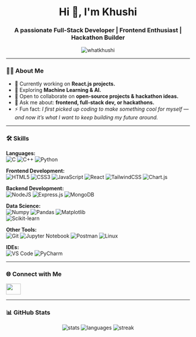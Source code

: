 <h1 align="center">Hi 👋, I'm Khushi</h1>
<h3 align="center">A passionate Full-Stack Developer | Frontend Enthusiast | Hackathon Builder</h3>

<p align="center">
  <img src="https://komarev.com/ghpvc/?username=whatkhushi&label=Profile%20views&color=0e75b6&style=flat" alt="whatkhushi" />
</p>

---

### 👩‍💻 About Me  
- 🔭 Currently working on **React.js projects.**  
- 🌱 Exploring **Machine Learning & AI.**  
- 👯 Open to collaborate on **open-source projects & hackathon ideas.**  
- 💬 Ask me about: **frontend, full-stack dev, or hackathons.**  
- ⚡ Fun fact: *I first picked up coding to make something cool for myself — and now it’s what I want to keep building my future around.*
---

### 🛠️ Skills  

**Languages:**  
![C](https://img.shields.io/badge/C-00599C?style=for-the-badge&logo=c&logoColor=white) 
![C++](https://img.shields.io/badge/C++-00599C?style=for-the-badge&logo=cplusplus&logoColor=white) 
![Python](https://img.shields.io/badge/Python-3776AB?style=for-the-badge&logo=python&logoColor=white)  

**Frontend Development:**  
![HTML5](https://img.shields.io/badge/HTML5-E34F26?style=for-the-badge&logo=html5&logoColor=white) 
![CSS3](https://img.shields.io/badge/CSS3-1572B6?style=for-the-badge&logo=css3&logoColor=white) 
![JavaScript](https://img.shields.io/badge/JavaScript-F7DF1E?style=for-the-badge&logo=javascript&logoColor=black) 
![React](https://img.shields.io/badge/React-61DAFB?style=for-the-badge&logo=react&logoColor=black) 
![TailwindCSS](https://img.shields.io/badge/TailwindCSS-06B6D4?style=for-the-badge&logo=tailwindcss&logoColor=white) 
![Chart.js](https://img.shields.io/badge/Chart.js-FF6384?style=for-the-badge&logo=chartdotjs&logoColor=white)  

**Backend Development:**  
![NodeJS](https://img.shields.io/badge/Node.js-339933?style=for-the-badge&logo=nodedotjs&logoColor=white) 
![Express.js](https://img.shields.io/badge/Express.js-000000?style=for-the-badge&logo=express&logoColor=white) 
![MongoDB](https://img.shields.io/badge/MongoDB-47A248?style=for-the-badge&logo=mongodb&logoColor=white)  

**Data Science:**  
![Numpy](https://img.shields.io/badge/Numpy-013243?style=for-the-badge&logo=numpy&logoColor=white) 
![Pandas](https://img.shields.io/badge/Pandas-150458?style=for-the-badge&logo=pandas&logoColor=white) 
![Matplotlib](https://img.shields.io/badge/Matplotlib-ffffff?style=for-the-badge&logo=plotly&logoColor=blue)  
![Scikit-learn](https://img.shields.io/badge/Scikit--learn-F7931E?style=for-the-badge&logo=scikitlearn&logoColor=white)  

**Other Tools:**  
![Git](https://img.shields.io/badge/Git-F05032?style=for-the-badge&logo=git&logoColor=white) 
![Jupyter Notebook](https://img.shields.io/badge/Jupyter-F37626?style=for-the-badge&logo=jupyter&logoColor=white) 
![Postman](https://img.shields.io/badge/Postman-FF6C37?style=for-the-badge&logo=postman&logoColor=white) 
![Linux](https://img.shields.io/badge/Linux-FCC624?style=for-the-badge&logo=linux&logoColor=black)  

**IDEs:**  
![VS Code](https://img.shields.io/badge/VS%20Code-0078d7?style=for-the-badge&logo=visual-studio-code&logoColor=white) 
![PyCharm](https://img.shields.io/badge/PyCharm-000000?style=for-the-badge&logo=pycharm&logoColor=white)  



---

### 🌐 Connect with Me  
<p align="left">
<a href="https://www.linkedin.com/in/khushi-sharma-621013285/" target="blank">
  <img align="center" src="https://raw.githubusercontent.com/rahuldkjain/github-profile-readme-generator/master/src/images/icons/Social/linked-in-alt.svg" height="30" width="40" />
</a>
<!-- <a href="mailto:777khushi.k@gmail.com" target="blank">
  <img align="center" src="https://raw.githubusercontent.com/rahuldkjain/github-profile-readme-generator/master/src/images/icons/Social/gmail.svg" height="30" width="40" />
</a> -->
</p>

---

### 📊 GitHub Stats  
<p align="center">
  <img src="https://github-readme-stats.vercel.app/api?username=whatkhushi&show_icons=true&theme=radical" alt="stats" />
  <img src="https://github-readme-stats.vercel.app/api/top-langs/?username=whatkhushi&layout=compact&theme=radical" alt="languages" />
  <img src="https://github-readme-streak-stats.herokuapp.com/?user=whatkhushi&theme=radical" alt="streak" />
</p>
